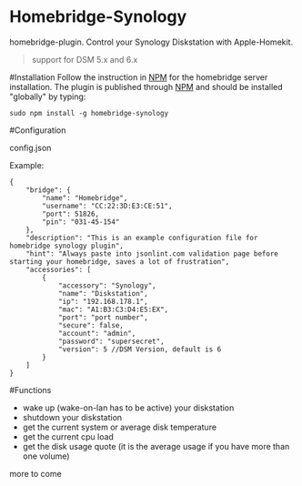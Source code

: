 # Homebridge-Synology
homebridge-plugin. Control your Synology Diskstation with Apple-Homekit.

> support for DSM 5.x and 6.x

#Installation
Follow the instruction in [NPM](https://www.npmjs.com/package/homebridge) for the homebridge server installation. The plugin is published through [NPM](https://www.npmjs.com/package/homebridge-synology) and should be installed "globally" by typing:

    sudo npm install -g homebridge-synology

#Configuration

config.json

Example:

    {
        "bridge": {
            "name": "Homebridge",
            "username": "CC:22:3D:E3:CE:51",
            "port": 51826,
            "pin": "031-45-154"
        },
        "description": "This is an example configuration file for homebridge synology plugin",
        "hint": "Always paste into jsonlint.com validation page before starting your homebridge, saves a lot of frustration",
        "accessories": [
            {
                "accessory": "Synology",
                "name": "Diskstation",
                "ip": "192.168.178.1",
                "mac": "A1:B3:C3:D4:E5:EX",
                "port": "port number",
                "secure": false,
                "account": "admin",
                "password": "supersecret",
                "version": 5 //DSM Version, default is 6
            }
        ]
    }

#Functions
- wake up (wake-on-lan has to be active) your diskstation
- shutdown your diskstation
- get the current system or average disk temperature
- get the current cpu load
- get the disk usage quote (it is the average usage if you have more than one volume)

more to come
